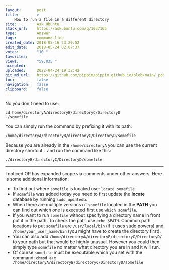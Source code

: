 ```yaml
---
layout:       post
title:        >
    How to run a file in a different directory
site:         Ask Ubuntu
stack_url:    https://askubuntu.com/q/1037165
type:         Answer
tags:         command-line
created_date: 2018-05-16 23:20:52
edit_date:    2018-05-24 02:07:37
votes:        "10 "
favorites:    
views:        "59,035 "
accepted:     
uploaded:     2022-04-24 19:32:42
git_md_url:   https://github.com/pippim/pippim.github.io/blob/main/_posts/2018/2018-05-16-How-to-run-a-file-in-a-different-directory.md
toc:          false
navigation:   false
clipboard:    false
---
```


No you don't need to use:

``` 
cd home/directoryA/directoryB/directoryC/DirectoryD
./somefile 
```

You can simply run the command by prefixing it with its path:

``` 
/home/directoryA/directoryB/directoryC/DirectoryD/somefile
```

Because you are already in the `/home/directoryA` you can use the current directory shortcut `.` and run the command like this:

``` 
./directoryB/directoryC/DirectoryD/somefile
```


----------

I noticed OP has expanded scope via comments under other answers. Here is some additional information:

- To find out where `somefile` is located use: `locate somefile`.
- If `somefile` was added today you need to first update the **locate** database by running `sudo updatedb`.
- When there are multiple versions of `somefile` located in the **PATH** you can find out which one is executed first use `which somefile`.
- If you want to run `somefile` without specifying a directory name in front put it in the path. To check the path use `echo $PATH`. Common path locations to put `somefile` are `/usr/local/bin` (if it uses sudo powers) and `/home/your_user_name/bin` (you might have to create the directory first).
- You can also add `/home/directoryA/directoryB/directoryC/DirectoryD/` to your path but that would be highly unusual. However you could then simply type `somefile` no matter what directory you are in and it will run.
- Of course `somefile` must be executable which you set with the command: `chmod a+x /home/directoryA/directoryB/directoryC/DirectoryD/somefile`
